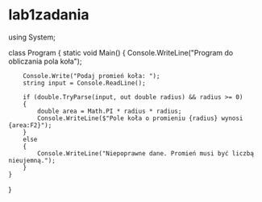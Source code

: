 # lab1zadania
using System;

class Program
{
    static void Main()
    {
        Console.WriteLine("Program do obliczania pola koła");
        
        Console.Write("Podaj promień koła: ");
        string input = Console.ReadLine();

        if (double.TryParse(input, out double radius) && radius >= 0)
        {
            double area = Math.PI * radius * radius;
            Console.WriteLine($"Pole koła o promieniu {radius} wynosi {area:F2}");
        }
        else
        {
            Console.WriteLine("Niepoprawne dane. Promień musi być liczbą nieujemną.");
        }
    }
}
